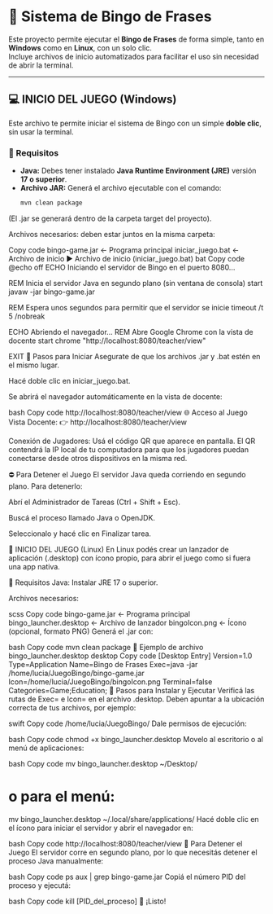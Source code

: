 # 🎲 Sistema de Bingo de Frases

Este proyecto permite ejecutar el **Bingo de Frases** de forma simple, tanto en **Windows** como en **Linux**, con un solo clic.  
Incluye archivos de inicio automatizados para facilitar el uso sin necesidad de abrir la terminal.

---

## 💻 INICIO DEL JUEGO (Windows)

Este archivo te permite iniciar el sistema de Bingo con un simple **doble clic**, sin usar la terminal.

### 🔧 Requisitos

- **Java:** Debes tener instalado **Java Runtime Environment (JRE)** versión **17 o superior**.  
- **Archivo JAR:** Generá el archivo ejecutable con el comando:
  ```bash
  mvn clean package
(El .jar se generará dentro de la carpeta target del proyecto).

Archivos necesarios: deben estar juntos en la misma carpeta:

Copy code
bingo-game.jar      ← Programa principal
iniciar_juego.bat   ← Archivo de inicio
▶️ Archivo de inicio (iniciar_juego.bat)
bat
Copy code
@echo off
ECHO Iniciando el servidor de Bingo en el puerto 8080...

REM Inicia el servidor Java en segundo plano (sin ventana de consola)
start javaw -jar bingo-game.jar

REM Espera unos segundos para permitir que el servidor se inicie
timeout /t 5 /nobreak

ECHO Abriendo el navegador...
REM Abre Google Chrome con la vista de docente
start chrome "http://localhost:8080/teacher/view"

EXIT
🚀 Pasos para Iniciar
Asegurate de que los archivos .jar y .bat estén en el mismo lugar.

Hacé doble clic en iniciar_juego.bat.

Se abrirá el navegador automáticamente en la vista de docente:

bash
Copy code
http://localhost:8080/teacher/view
🌐 Acceso al Juego
Vista Docente:
👉 http://localhost:8080/teacher/view

Conexión de Jugadores:
Usá el código QR que aparece en pantalla.
El QR contendrá la IP local de tu computadora para que los jugadores puedan conectarse desde otros dispositivos en la misma red.

⛔ Para Detener el Juego
El servidor Java queda corriendo en segundo plano.
Para detenerlo:

Abrí el Administrador de Tareas (Ctrl + Shift + Esc).

Buscá el proceso llamado Java o OpenJDK.

Seleccionalo y hacé clic en Finalizar tarea.

🐧 INICIO DEL JUEGO (Linux)
En Linux podés crear un lanzador de aplicación (.desktop) con ícono propio, para abrir el juego como si fuera una app nativa.

🔧 Requisitos
Java: Instalar JRE 17 o superior.

Archivos necesarios:

scss
Copy code
bingo-game.jar         ← Programa principal
bingo_launcher.desktop ← Archivo de lanzador
bingoIcon.png          ← Ícono (opcional, formato PNG)
Generá el .jar con:

bash
Copy code
mvn clean package
🧩 Ejemplo de archivo bingo_launcher.desktop
desktop
Copy code
[Desktop Entry]
Version=1.0
Type=Application
Name=Bingo de Frases
Exec=java -jar /home/lucia/JuegoBingo/bingo-game.jar
Icon=/home/lucia/JuegoBingo/bingoIcon.png
Terminal=false
Categories=Game;Education;
🚀 Pasos para Instalar y Ejecutar
Verificá las rutas de Exec= e Icon= en el archivo .desktop.
Deben apuntar a la ubicación correcta de tus archivos, por ejemplo:

swift
Copy code
/home/lucia/JuegoBingo/
Dale permisos de ejecución:

bash
Copy code
chmod +x bingo_launcher.desktop
Movelo al escritorio o al menú de aplicaciones:

bash
Copy code
mv bingo_launcher.desktop ~/Desktop/
# o para el menú:
mv bingo_launcher.desktop ~/.local/share/applications/
Hacé doble clic en el ícono para iniciar el servidor y abrir el navegador en:

bash
Copy code
http://localhost:8080/teacher/view
🛑 Para Detener el Juego
El servidor corre en segundo plano, por lo que necesitás detener el proceso Java manualmente:

bash
Copy code
ps aux | grep bingo-game.jar
Copiá el número PID del proceso y ejecutá:

bash
Copy code
kill [PID_del_proceso]
🏁 ¡Listo!
